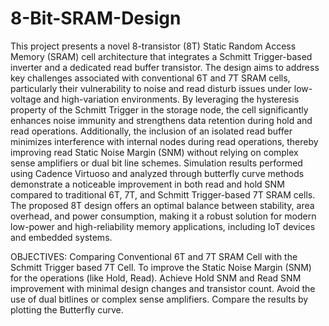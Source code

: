# 8-Bit-SRAM-Design
This project presents a novel 8-transistor (8T) Static Random Access Memory (SRAM) cell architecture that integrates a Schmitt Trigger-based inverter and a dedicated read buffer transistor. The design aims to address key challenges associated with conventional 6T and 7T SRAM cells, particularly their vulnerability to noise and read disturb issues under low-voltage and high-variation environments. By leveraging the hysteresis property of the Schmitt Trigger in the storage node, the cell significantly enhances noise immunity and strengthens data retention during hold and read operations. Additionally, the inclusion of an isolated read buffer minimizes interference with internal nodes during read operations, thereby improving read Static Noise Margin (SNM) without relying on complex sense amplifiers or dual bit line schemes. Simulation results performed using Cadence Virtuoso and analyzed through butterfly curve methods demonstrate a noticeable improvement in both read and hold SNM compared to traditional 6T, 7T, and Schmitt Trigger-based 7T SRAM cells. The proposed 8T design offers an optimal balance between stability, area overhead, and power consumption, making it a robust solution for modern low-power and high-reliability memory applications, including IoT devices and embedded systems.

OBJECTIVES: 
Comparing Conventional 6T and 7T SRAM Cell with the Schmitt Trigger based 7T Cell.
To improve the Static Noise Margin (SNM) for the operations (like Hold, Read).
Achieve Hold SNM and Read SNM improvement with minimal design changes and transistor count.
Avoid the use of dual bitlines or complex sense amplifiers.
Compare the results by plotting the Butterfly curve.


